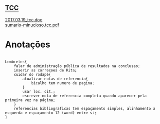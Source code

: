 <a href="http://arthurfelixgr.github.io/tcc" target="_blank">TCC</a>
---
<a href="http://docs.google.com/viewer?url=https://github.com/arthurfelixgr/tcc/raw/master/2017.03.28.3_tcc.doc" target="_blank">2017.03.19_tcc.doc</a><br>
<a href="http://docs.google.com/viewer?url=https://github.com/arthurfelixgr/tcc/raw/master/sumario-minucioso.tcc.pdf" target="_blank">sumario-minucioso.tcc.pdf</a><br>

Anotações
=
```

Lembretes{
	falar de administração pública de resultados na conclusao;
	inserir as correcoes de Rita;
	cuidar do rodapé{
		atualizar notas de referencia{
			bicalho tem numero de pagina;
		}
		usar loc. cit.;
		escrever nota de referencia completa quando aparecer pela primeira vez na página;
	}
	referencias bibliograficas tem espaçamento simples, alinhamento a esquerda e espaçamento 12 (word) entre si;
}

```
